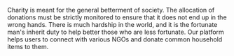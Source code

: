 Charity is meant for the general betterment of society. The allocation of donations must be strictly monitored to ensure that it does not end up in the wrong hands. There is much hardship in the world, and it is the fortunate man's inherit duty to help better those who are less fortunate. Our platform helps users to connect with various NGOs and donate common household items to them.
